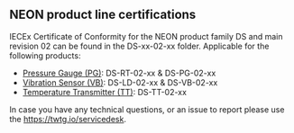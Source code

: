 ## NEON product line certifications

IECEx Certificate of Conformity for the NEON product family DS and main revision 02 can be found in the DS-xx-02-xx folder. Applicable for the following products:

- [Pressure Gauge (PG)](PG): DS-RT-02-xx & DS-PG-02-xx
- [Vibration Sensor (VB)](VB): DS-LD-02-xx & DS-VB-02-xx 
- [Temperature Transmitter (TT)](TT): DS-TT-02-xx

In case you have any technical questions, or an issue to report please use the https://twtg.io/servicedesk.